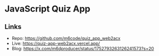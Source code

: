 # JavaScript Quiz App

## Links
- Repo: https://github.com/m6code/quiz_app_web2acx
- Live: https://quiz-app-web2acx.vercel.app/
- Blog: https://x.com/m6dproducer/status/1752793263126241573?s=20
